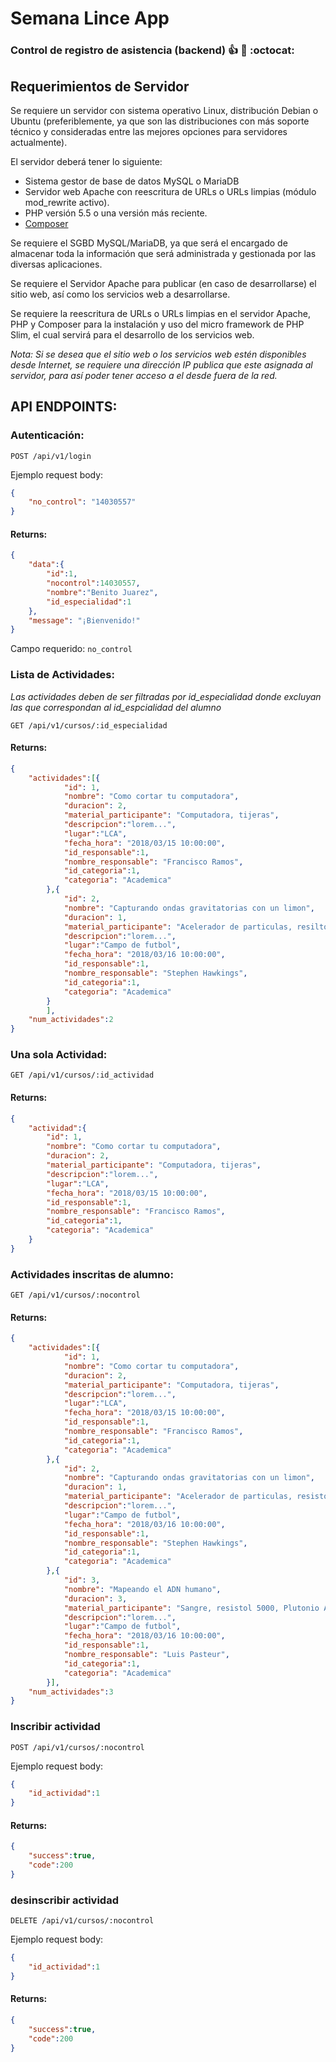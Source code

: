 # Semana Lince App
### Control de registro de asistencia (backend) :+1: :metal: :octocat:

## Requerimientos de Servidor

Se requiere un servidor con sistema operativo Linux, distribución Debian o Ubuntu (preferiblemente, ya que son las distribuciones con más soporte técnico y consideradas entre las mejores opciones para servidores actualmente).

El servidor deberá tener lo siguiente:
* Sistema gestor de base de datos MySQL o MariaDB
* Servidor web Apache con reescritura de URLs o URLs limpias (módulo mod_rewrite activo).
* PHP versión 5.5 o una versión más reciente.
* [Composer](https://getcomposer.org/download/)

Se requiere el SGBD MySQL/MariaDB, ya que será el encargado de almacenar toda la información que será administrada y gestionada por las diversas aplicaciones.

Se requiere el Servidor Apache para publicar (en caso de desarrollarse) el sitio web, así como los servicios web a desarrollarse.

Se requiere la reescritura de URLs o URLs limpias en el servidor Apache, PHP y Composer para la instalación y uso del micro framework de PHP Slim, el cual servirá para el desarrollo de los servicios web.

_Nota: Si se desea que el sitio web o los servicios web estén disponibles desde Internet, se requiere una dirección IP publica que este asignada al servidor, para así poder tener acceso a el desde fuera de la red._

## API ENDPOINTS:

### Autenticación:

`POST /api/v1/login`

Ejemplo request body:
```JSON
{  
	"no_control": "14030557"
}
```

#### Returns:
```JSON
{  
	"data":{
		"id":1,
		"nocontrol":14030557,
		"nombre":"Benito Juarez",
		"id_especialidad":1
	},
	"message": "¡Bienvenido!"
}
```

Campo requerido: `no_control`

### Lista de Actividades:
_Las actividades deben de ser filtradas por id_especialidad donde excluyan las que correspondan al id_espcialidad del alumno_

`GET /api/v1/cursos/:id_especialidad`

#### Returns:
```JSON
{  
	"actividades":[{
			"id": 1,
			"nombre": "Como cortar tu computadora",
			"duracion": 2,
			"material_participante": "Computadora, tijeras",
			"descripcion":"lorem...",
			"lugar":"LCA",
			"fecha_hora": "2018/03/15 10:00:00",
			"id_responsable":1,
			"nombre_responsable": "Francisco Ramos",
			"id_categoria":1,
			"categoria": "Academica"
		},{
			"id": 2,
			"nombre": "Capturando ondas gravitatorias con un limon",
			"duracion": 1,
			"material_participante": "Acelerador de particulas, resilto 5000, Plutonio A15",
			"descripcion":"lorem...",
			"lugar":"Campo de futbol",
			"fecha_hora": "2018/03/16 10:00:00",
			"id_responsable":1,
			"nombre_responsable": "Stephen Hawkings",
			"id_categoria":1,
			"categoria": "Academica"
		}
		],
	"num_actividades":2
}
```

### Una sola Actividad:
`GET /api/v1/cursos/:id_actividad`

#### Returns:
```JSON
{  
	"actividad":{
		"id": 1,
		"nombre": "Como cortar tu computadora",
		"duracion": 2,
		"material_participante": "Computadora, tijeras",
		"descripcion":"lorem...",
		"lugar":"LCA",
		"fecha_hora": "2018/03/15 10:00:00",
		"id_responsable":1,
		"nombre_responsable": "Francisco Ramos",
		"id_categoria":1,
		"categoria": "Academica"
	}
}
```

### Actividades inscritas de alumno:

`GET /api/v1/cursos/:nocontrol`

#### Returns:
```JSON
{  
	"actividades":[{
			"id": 1,
			"nombre": "Como cortar tu computadora",
			"duracion": 2,
			"material_participante": "Computadora, tijeras",
			"descripcion":"lorem...",
			"lugar":"LCA",
			"fecha_hora": "2018/03/15 10:00:00",
			"id_responsable":1,
			"nombre_responsable": "Francisco Ramos",
			"id_categoria":1,
			"categoria": "Academica"
		},{
			"id": 2,
			"nombre": "Capturando ondas gravitatorias con un limon",
			"duracion": 1,
			"material_participante": "Acelerador de particulas, resistol 5000, Plutonio A15",
			"descripcion":"lorem...",
			"lugar":"Campo de futbol",
			"fecha_hora": "2018/03/16 10:00:00",
			"id_responsable":1,
			"nombre_responsable": "Stephen Hawkings",
			"id_categoria":1,
			"categoria": "Academica"
		},{
			"id": 3,
			"nombre": "Mapeando el ADN humano",
			"duracion": 3,
			"material_participante": "Sangre, resistol 5000, Plutonio A15",
			"descripcion":"lorem...",
			"lugar":"Campo de futbol",
			"fecha_hora": "2018/03/16 10:00:00",
			"id_responsable":1,
			"nombre_responsable": "Luis Pasteur",
			"id_categoria":1,
			"categoria": "Academica"
		}],
	"num_actividades":3
}
```

### Inscribir actividad

`POST /api/v1/cursos/:nocontrol`

Ejemplo request body:
```JSON
{
	"id_actividad":1
}
```


#### Returns:
```JSON
{  
	"success":true,
	"code":200
}
```

### desinscribir actividad

`DELETE /api/v1/cursos/:nocontrol`

Ejemplo request body:
```JSON
{
	"id_actividad":1
}
```


#### Returns:
```JSON
{  
	"success":true,
	"code":200
}
```



